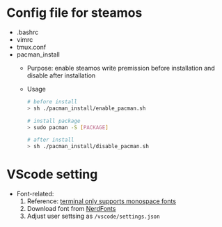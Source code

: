 # Config file for steamos
- .bashrc
- vimrc
- tmux.conf
- pacman_install 
    - Purpose: enable steamos write premission before installation and disable after installation
    - Usage
        
        ```bash
        # before install
        > sh ./pacman_install/enable_pacman.sh

        # install package
        > sudo pacman -S [PACKAGE]

        # after install
        > sh ./pacman_install/disable_pacman.sh
        ```

# VScode setting
- Font-related:
    1. Reference: [terminal only supports monospace fonts](https://github.com/microsoft/vscode/issues/51543)
    2. Download font from [NerdFonts](https://www.nerdfonts.com/font-downloads)
    3. Adjust user settsing as `/vscode/settings.json`